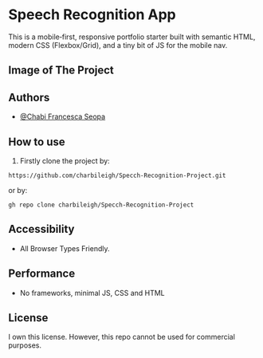 # Speech Recognition App

This is a mobile‑first, responsive portfolio starter built with semantic HTML, modern CSS (Flexbox/Grid), and a tiny bit of JS for the mobile nav.

## Image of The Project

## Authors

- [@Chabi Francesca Seopa](https://www.github.com/charbileigh)


## How to use
1. Firstly clone the project by:
```
https://github.com/charbileigh/Specch-Recognition-Project.git

```
or by:
```
gh repo clone charbileigh/Specch-Recognition-Project

```


## Accessibility
- All Browser Types Friendly.

## Performance
- No frameworks, minimal JS, CSS and HTML

## License
I own this license. However, this repo cannot be used for commercial purposes. 
